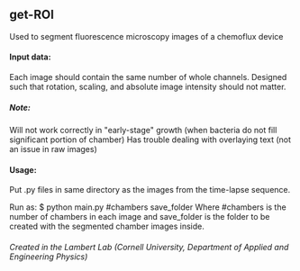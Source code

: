 ## get-ROI
Used to segment fluorescence microscopy images of a chemoflux device

#### Input data:
Each image should contain the same number of whole channels. Designed such that rotation, scaling, and absolute 
image intensity should not matter.

##### Note:
Will not work correctly in "early-stage" growth (when bacteria do not fill significant portion of chamber)
Has trouble dealing with overlaying text (not an issue in raw images)

#### Usage:
Put .py files in same directory as the images from the time-lapse sequence.

Run as:
$ python main.py #chambers save_folder
Where #chambers is the number of chambers in each image and save_folder is the folder to be created with the 
segmented chamber images inside.

###### Created in the Lambert Lab (Cornell University, Department of Applied and Engineering Physics)

